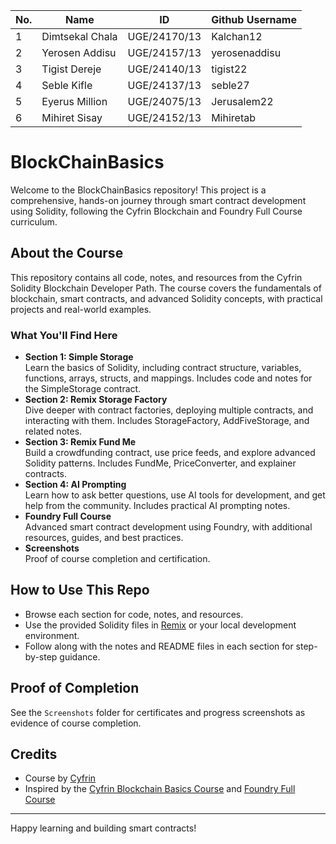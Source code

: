 
| No. | Name                 | ID                | Github Username     | 
|-----|---------------------|--------------------|----------------------
| 1   | Dimtsekal Chala     |  UGE/24170/13      | Kalchan12           |
| 2   | Yerosen Addisu      | UGE/24157/13       | yerosenaddisu       |
| 3   | Tigist Dereje       |  UGE/24140/13      | tigist22            |
| 4   | Seble Kifle         | UGE/24137/13       | seble27             |
| 5   | Eyerus Million      |  UGE/24075/13      | Jerusalem22         |
| 6   | Mihiret Sisay       |  UGE/24152/13      | Mihiretab           |




# BlockChainBasics

Welcome to the BlockChainBasics repository! This project is a comprehensive, hands-on journey through smart contract development using Solidity, following the Cyfrin Blockchain and Foundry Full Course curriculum.

## About the Course
This repository contains all code, notes, and resources from the Cyfrin Solidity Blockchain Developer Path. The course covers the fundamentals of blockchain, smart contracts, and advanced Solidity concepts, with practical projects and real-world examples.

### What You'll Find Here
- **Section 1: Simple Storage**  
  Learn the basics of Solidity, including contract structure, variables, functions, arrays, structs, and mappings. Includes code and notes for the SimpleStorage contract.
- **Section 2: Remix Storage Factory**  
  Dive deeper with contract factories, deploying multiple contracts, and interacting with them. Includes StorageFactory, AddFiveStorage, and related notes.
- **Section 3: Remix Fund Me**  
  Build a crowdfunding contract, use price feeds, and explore advanced Solidity patterns. Includes FundMe, PriceConverter, and explainer contracts.
- **Section 4: AI Prompting**  
  Learn how to ask better questions, use AI tools for development, and get help from the community. Includes practical AI prompting notes.
- **Foundry Full Course**  
  Advanced smart contract development using Foundry, with additional resources, guides, and best practices.
- **Screenshots**  
  Proof of course completion and certification.

## How to Use This Repo
- Browse each section for code, notes, and resources.
- Use the provided Solidity files in [Remix](https://remix.ethereum.org/) or your local development environment.
- Follow along with the notes and README files in each section for step-by-step guidance.

## Proof of Completion
See the `Screenshots` folder for certificates and progress screenshots as evidence of course completion.

## Credits
- Course by [Cyfrin](https://github.com/Cyfrin)
- Inspired by the [Cyfrin Blockchain Basics Course](https://github.com/Cyfrin/blockchain-basics-cu) and [Foundry Full Course](https://github.com/Cyfrin/foundry-full-course-cu)

---

Happy learning and building smart contracts!